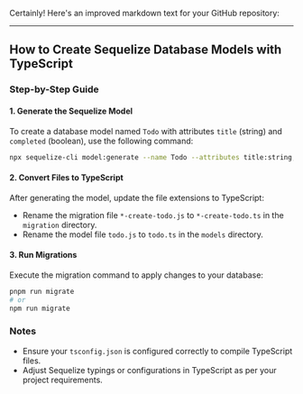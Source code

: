 Certainly! Here's an improved markdown text for your GitHub repository:

---

## How to Create Sequelize Database Models with TypeScript

### Step-by-Step Guide

#### 1. Generate the Sequelize Model

To create a database model named `Todo` with attributes `title` (string) and `completed` (boolean), use the following command:

```bash
npx sequelize-cli model:generate --name Todo --attributes title:string,completed:boolean
```

#### 2. Convert Files to TypeScript

After generating the model, update the file extensions to TypeScript:

- Rename the migration file `*-create-todo.js` to `*-create-todo.ts` in the `migration` directory.
- Rename the model file `todo.js` to `todo.ts` in the `models` directory.

#### 3. Run Migrations

Execute the migration command to apply changes to your database:

```bash
pnpm run migrate
# or
npm run migrate
```

### Notes

- Ensure your `tsconfig.json` is configured correctly to compile TypeScript files.
- Adjust Sequelize typings or configurations in TypeScript as per your project requirements.
